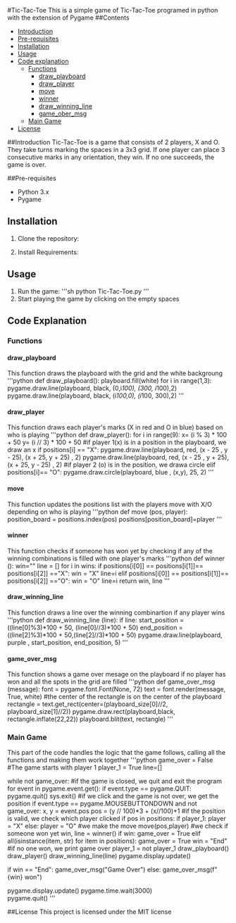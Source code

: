 #Tic-Tac-Toe
This is a simple game of Tic-Tac-Toe programed in python with the extension of Pygame
##Contents
- [Introduction](#introduction)
- [Pre-requisites](#pre-requisites)
- [Installation](#isntallation)
- [Usage](#usage)
- [Code explanation](#explanation)
    - [Functions](#functions)
        - [draw_playboard](#draw_playboard)
        - [draw_player](#draw_player)
        - [move](#move)
        - [winner](#winner)
        - [draw_winning_line](#draw_winning_line)
        - [game_ober_msg](#game_ober_msg)
    - [Main Game](#main_game)
- [License](#license)

##Introduction
Tic-Tac-Toe is a game that consists of 2 players, X and O. They take turns marking the spaces in a 3x3 grid. If one player can place 3 consecutive marks in any orientation, they win. If no one succeeds, the game is over.

##Pre-requisites

- Python 3.x
- Pygame

## Installation
1. Clone the repository:

2. Install Requirements:

## Usage
1. Run the game:
'''sh
python Tic-Tac-Toe.py
'''
2. Start playing the game by clicking on the empty spaces

## Code Explanation
### Functions
#### draw_playboard
This function draws the playboard with the grid and the white backgroung
'''python
def draw_playboard():
    playboard.fill(white)
    for i in range(1,3):
        pygame.draw.line(playboard, black, (0,i*100), (300, i*100),2)
        pygame.draw.line(playboard, black, (i*100,0), (i*100, 300),2)
'''
#### draw_player
This function draws each player's marks (X in red and O in blue) based on who is playing
'''python
def draw_player():
    for i in range(9):
        x= (i % 3) * 100 + 50
        y= (i // 3) * 100 + 50
        #if player 1(x) is in a position in the playboard, we draw an x
        if positions[i] == "X":
            pygame.draw.line(playboard, red, (x - 25 , y - 25), (x + 25, y + 25) , 2)
            pygame.draw.line(playboard, red, (x - 25 , y + 25), (x + 25, y - 25) , 2)
        #if player 2 (o) is in the position, we drawa circle
        elif positions[i]== "O":
            pygame.draw.circle(playboard, blue , (x,y), 25, 2)
'''

#### move
This function updates the positions list with the players move with X/O depending on who is playing
'''python
def move (pos, player):
    position_board = positions.index(pos)
    positions[position_board]=player
'''

#### winner
This function checks if someone has won yet by checking if any of the winning combinations is filled with one player's marks
'''python
def winner ():
    win=""
    line = []
    for i in wins:
        if positions[i[0]] == positions[i[1]]== positions[i[2]] =="X":
            win = "X"
            line=i
        elif positions[i[0]] == positions[i[1]]== positions[i[2]] =="O":
            win = "O"
            line=i
    return win, line
'''
#### draw_winning_line
This function draws a line over the winning combinartion if any player wins
'''python
def draw_winning_line (line):
    if line:
        start_position = ((line[0]%3)*100 + 50, (line[0]//3)*100 + 50)
        end_position = ((line[2]%3)*100 + 50,(line[2]//3)*100 + 50)
        pygame.draw.line(playboard, purple , start_position, end_position, 5)
'''

#### game_over_msg
This function shows a game over mesage on the playboard if no player has won and all the spots in the grid are filled
'''python
def game_over_msg (message):
    font = pygame.font.Font(None, 72)
    text = font.render(message, True, white)
    #the center of the rectangle is on the center of the playboard
    rectangle = text.get_rect(center=(playboard_size[0]//2, playboard_size[1]//2))
    pygame.draw.rect(playboard,black, rectangle.inflate(22,22))
    playboard.blit(text, rectangle)
'''
### Main Game
This part of the code handles the logic that the game follows, calling all the functions and making them work together
'''python
game_over = False
#The game starts with player 1
player_1 = True
line=[]

while not game_over:
    #if the game is closed, we quit and exit the program 
    for event in pygame.event.get():
        if event.type == pygame.QUIT:
            pygame.quit()
            sys.exit()
        #if we click and the game is not over, we get the position
        if event.type == pygame.MOUSEBUTTONDOWN and not game_over:
            x, y = event.pos
            pos = (y // 100)*3 + (x//100)+1
            #if the position is valid, we check which player clicked 
            if pos in positions:
                if player_1:
                    player = "X"
                else:
                    player = "O"
                #we make the move
                move(pos,player)
                #we check if someone won yet
                win, line = winner()
                if win:
                    game_over = True
                elif all(isinstance(item, str) for item in positions):
                    game_over = True
                    win = "End"
                #if no one won, we print game over
                player_1 = not player_1
    draw_playboard()
    draw_player()
    draw_winning_line(line)
    pygame.display.update()


if win == "End":
    game_over_msg("Game Over")
else:
    game_over_msg(f"{win} won")


pygame.display.update()
pygame.time.wait(3000)       
pygame.quit()
'''

##License
This project is licensed under the MIT license